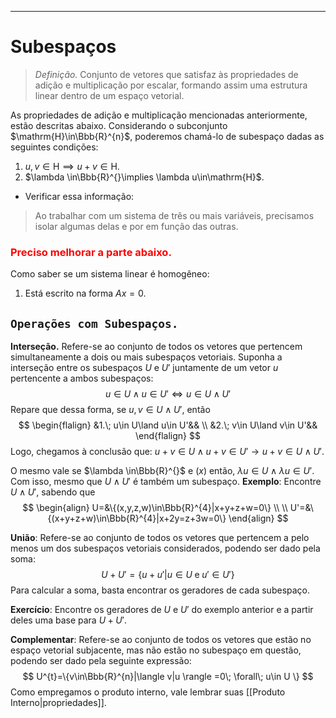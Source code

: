 ---
$\newcommand\mycolv[1]{\begin{bmatrix}#1\end{bmatrix}}$
# Subespaços

> $\textit{Definição.}$ Conjunto de vetores que satisfaz às propriedades de adição e multiplicação por escalar, formando assim uma estrutura linear dentro de um espaço vetorial.

As propriedades de adição e multiplicação mencionadas anteriormente, estão descritas abaixo. Considerando o subconjunto $\mathrm{H}\in\Bbb{R}^{n}$, poderemos chamá-lo de subespaço dadas as seguintes condições:

1. $u,v\in\mathrm{H}\implies u+v\in\mathrm{H}$.
2. $\lambda \in\Bbb{R}^{}\implies \lambda u\in\mathrm{H}$.

- Verificar essa informação:
> Ao trabalhar com um sistema de três ou mais variáveis, precisamos isolar algumas delas e por em função das outras.

### <span style="color:#ff0000">Preciso melhorar a parte abaixo.</span>

Como saber se um sistema linear é homogêneo:

1. Está escrito na forma $Ax=0$.

## $\texttt{Operações com Subespaços.}$

**Interseção.** Refere-se ao conjunto de todos os vetores que pertencem simultaneamente a dois ou mais subespaços vetoriais. Suponha a interseção entre os subespaços $U$ e $U'$ juntamente de um vetor $u$ pertencente a ambos subespaços:
$$
u\in U\land u\in U'\iff u\in U\land U'
$$
Repare que dessa forma, se $u,v\in U\land U'$, então
$$
\begin{flalign}
&1.\;  u\in U\land u\in U'&& \\
&2.\;  v\in U\land v\in U'&&
\end{flalign}
$$
Logo, chegamos à conclusão que: $u+v\in U\land u+v\in U'\to u+v\in U\land U'$.

O mesmo vale se $\lambda \in\Bbb{R}^{}$ e $(x)$ então, $\lambda u\in U\land \lambda u\in U'$. Com isso, mesmo que $U\land U'$ é também um subespaço. **Exemplo**: Encontre $U\land U'$, sabendo que
$$
\begin{align}
U=&\{(x,y,z,w)\in\Bbb{R}^{4}|x+y+z+w=0\} \\ \\
U'=&\{(x+y+z+w)\in\Bbb{R}^{4}|x+2y=z+3w=0\}
\end{align}
$$

**União**: Refere-se ao conjunto de todos os vetores que pertencem a pelo menos um dos subespaços vetoriais considerados, podendo ser dado pela soma:
$$
U+U'=\{u+u'|u\in U\; \text{e}\; u'\in U'\}
$$
Para calcular a soma, basta encontrar os geradores de cada subespaço.

**Exercício**: Encontre os geradores de $U$ e $U'$ do exemplo anterior e a partir deles uma base para $U+U'$.

**Complementar**: Refere-se ao conjunto de todos os vetores que estão no espaço vetorial subjacente, mas não estão no subespaço em questão, podendo ser dado pela seguinte expressão:
$$
U^{t}=\{v\in\Bbb{R}^{n}|\langle v|u \rangle =0\; \forall\; u\in U \}
$$
Como empregamos o produto interno, vale lembrar suas [[Produto Interno|propriedades]].